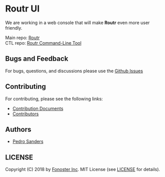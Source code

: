 # Routr UI

We are working in a web console that will make **Routr** even more user friendly.

Main repo: <a href="https://github.com/fonoster/routr">Routr</a> <br/>
CTL repo: <a href="https://github.com/fonoster/routr-ctl">Routr Command-Line Tool</a>

## Bugs and Feedback

For bugs, questions, and discussions please use the [Github Issues](https://github.com/fonoster/routr/issues)

## Contributing

For contributing, please see the following links:

 - [Contribution Documents](https://github.com/fonoster/routr/blob/master/CONTRIBUTING.md)
 - [Contributors](https://github.com/fonoster/graphs/contributors)

## Authors
 - [Pedro Sanders](https://github.com/psanders)

## LICENSE
Copyright (C) 2018 by [Fonoster Inc](https://github.com/fonoster). MIT License (see [LICENSE](https://github.com/fonoster/routr/blob/master/LICENSE) for details).
